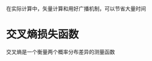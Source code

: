 <!--
 * @Autor: xujiahuan
 * @Date: 2020-02-29 21:45:41
 * @LastEditors: xujiahuan
 * @LastEditTime: 2020-03-16 17:12:51
 -->
在实际计算中，矢量计算和用好广播机制，可以节省大量时间

# 交叉熵损失函数
交叉熵是一个衡量两个概率分布差异的测量函数

